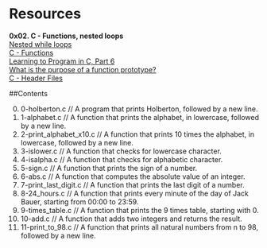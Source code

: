 # Resources <br />
**0x02. C - Functions, nested loops** <br />
[Nested while loops](https://www.youtube.com/watch?v=Z3iGeQ1gIss) <br />
[C - Functions](http://www.tutorialspoint.com/cprogramming/c_functions.htm) <br />
[Learning to Program in C, Part 6](http://www.tutorialspoint.com/cprogramming/c_functions.htm) <br />
[What is the purpose of a function prototype?](https://www.geeksforgeeks.org/what-is-the-purpose-of-a-function-prototype/) <br />
[C - Header Files](https://www.tutorialspoint.com/cprogramming/c_header_files.htm) <br />

##Contents <br />

0. 0-holberton.c // A program that prints Holberton, followed by a new line.
1. 1-alphabet.c // A function that prints the alphabet, in lowercase, followed by a new line.
2. 2-print_alphabet_x10.c // A function that prints 10 times the alphabet, in lowercase, followed by a new line.
3. 3-islower.c // A function that checks for lowercase character.
4. 4-isalpha.c // A function that checks for alphabetic character.
5. 5-sign.c // A function that prints the sign of a number.
6. 6-abs.c // A function that computes the absolute value of an integer.
7. 7-print_last_digit.c // A function that prints the last digit of a number.
8. 8-24_hours.c // A function that prints every minute of the day of Jack Bauer, starting from 00:00 to 23:59.
9. 9-times_table.c // A function that prints the 9 times table, starting with 0.
10. 10-add.c // A function that adds two integers and returns the result.
11. 11-print_to_98.c // A function that prints all natural numbers from n to 98, followed by a new line.
